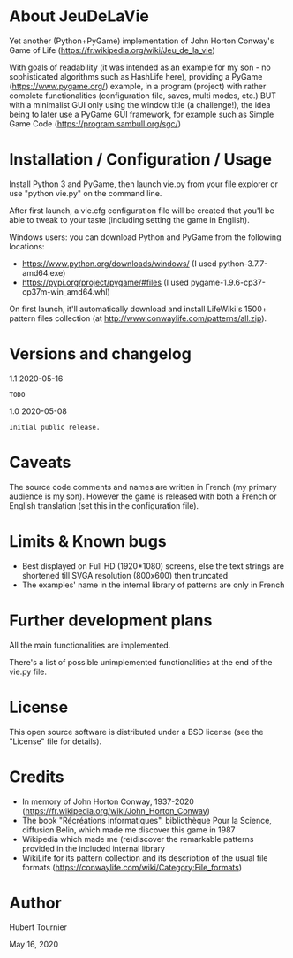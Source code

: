 # About JeuDeLaVie

Yet another (Python+PyGame) implementation of John Horton Conway's Game of Life (https://fr.wikipedia.org/wiki/Jeu_de_la_vie)

With goals of readability (it was intended as an example for my son - no sophisticated algorithms such as HashLife here), providing a PyGame (https://www.pygame.org/) example, in a program (project) with rather complete functionalities (configuration file, saves, multi modes, etc.) BUT with a minimalist GUI only using the window title (a challenge!), the idea being to later use a PyGame GUI framework, for example such as Simple Game Code (https://program.sambull.org/sgc/)

# Installation / Configuration / Usage

Install Python 3 and PyGame, then launch vie.py from your file explorer or use "python vie.py" on the command line.

After first launch, a vie.cfg configuration file will be created that you'll be able to tweak to your taste (including setting the game in English).

Windows users: you can download Python and PyGame from the following locations:
- https://www.python.org/downloads/windows/ (I used python-3.7.7-amd64.exe)
- https://pypi.org/project/pygame/#files (I used pygame-1.9.6-cp37-cp37m-win_amd64.whl)

On first launch, it'll automatically download and install LifeWiki's 1500+ pattern files collection (at http://www.conwaylife.com/patterns/all.zip).


# Versions and changelog

1.1 2020-05-16

    TODO

1.0 2020-05-08

    Initial public release.

# Caveats

The source code comments and names are written in French (my primary audience is my son).
However the game is released with both a French or English translation (set this in the configuration file).

# Limits & Known bugs

 - Best displayed on Full HD (1920*1080) screens, else the text strings are shortened till SVGA resolution (800x600) then truncated
 - The examples' name in the internal library of patterns are only in French

# Further development plans

All the main functionalities are implemented.

There's a list of possible unimplemented functionalities at the end of the vie.py file.

# License

This open source software is distributed under a BSD license (see the "License" file for details).

# Credits

 - In memory of John Horton Conway, 1937-2020 (https://fr.wikipedia.org/wiki/John_Horton_Conway)
 - The book "Récréations informatiques", bibliothèque Pour la Science, diffusion Belin, which made me discover this game in 1987
 - Wikipedia which made me (re)discover the remarkable patterns provided in the included internal library
 - WikiLife for its pattern collection and its description of the usual file formats (https://conwaylife.com/wiki/Category:File_formats)

# Author

Hubert Tournier

May 16, 2020
